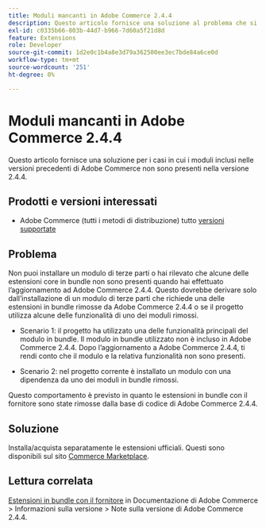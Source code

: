 ```yaml
---
title: Moduli mancanti in Adobe Commerce 2.4.4
description: Questo articolo fornisce una soluzione al problema che si verifica quando i moduli inclusi nelle versioni precedenti di Adobe Commerce non sono presenti nella versione 2.4.4.
exl-id: c0335b66-803b-44d7-b966-7d60a5f21d8d
feature: Extensions
role: Developer
source-git-commit: 1d2e0c1b4a8e3d79a362500ee3ec7bde84a6ce0d
workflow-type: tm+mt
source-wordcount: '251'
ht-degree: 0%

---
```


# Moduli mancanti in Adobe Commerce 2.4.4

Questo articolo fornisce una soluzione per i casi in cui i moduli inclusi nelle versioni precedenti di Adobe Commerce non sono presenti nella versione 2.4.4.

## Prodotti e versioni interessati

* Adobe Commerce (tutti i metodi di distribuzione) tutto  [versioni supportate](https://www.adobe.com/content/dam/cc/en/legal/terms/enterprise/pdfs/Adobe-Commerce-Software-Lifecycle-Policy.pdf)

## Problema

Non puoi installare un modulo di terze parti o hai rilevato che alcune delle estensioni core in bundle non sono presenti quando hai effettuato l’aggiornamento ad Adobe Commerce 2.4.4. Questo dovrebbe derivare solo dall’installazione di un modulo di terze parti che richiede una delle estensioni in bundle rimosse da Adobe Commerce 2.4.4 o se il progetto utilizza alcune delle funzionalità di uno dei moduli rimossi.

* Scenario 1: il progetto ha utilizzato una delle funzionalità principali del modulo in bundle. Il modulo in bundle utilizzato non è incluso in Adobe Commerce 2.4.4. Dopo l’aggiornamento a Adobe Commerce 2.4.4, ti rendi conto che il modulo e la relativa funzionalità non sono presenti.

* Scenario 2: nel progetto corrente è installato un modulo con una dipendenza da uno dei moduli in bundle rimossi.

Questo comportamento è previsto in quanto le estensioni in bundle con il fornitore sono state rimosse dalla base di codice di Adobe Commerce 2.4.4.

## Soluzione

Installa/acquista separatamente le estensioni ufficiali. Questi sono disponibili sul sito [Commerce Marketplace](https://marketplace.magento.com/extensions.html).

## Lettura correlata

[Estensioni in bundle con il fornitore](https://experienceleague.adobe.com/docs/commerce-operations/release/notes/adobe-commerce/2-4-4.html?#vendor-bundled-extensions) in Documentazione di Adobe Commerce > Informazioni sulla versione > Note sulla versione di Adobe Commerce 2.4.4.
